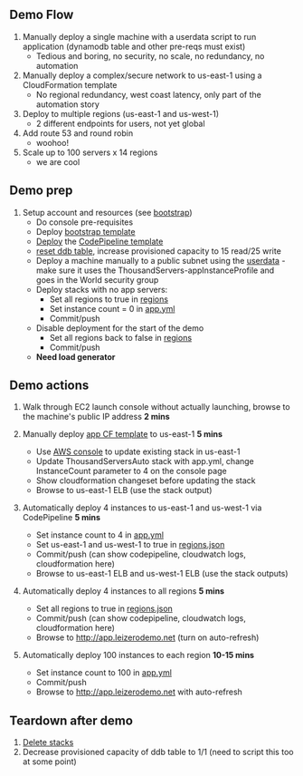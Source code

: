 ## Demo Flow
1. Manually deploy a single machine with a userdata script to run application (dynamodb table and other pre-reqs must exist)
   * Tedious and boring, no security, no scale, no redundancy, no automation
1. Manually deploy a complex/secure network to us-east-1 using a CloudFormation template
   * No regional redundancy, west coast latency, only part of the automation story
1. Deploy to multiple regions (us-east-1 and us-west-1)
   * 2 different endpoints for users, not yet global
1. Add route 53 and round robin
   * woohoo!
1. Scale up to 100 servers x 14 regions
   * we are cool

## Demo prep
1. Setup account and resources (see [bootstrap](00_Bootstrap/readme.md))
   * Do console pre-requisites
   * Deploy [bootstrap template](00_Bootstrap/bootstrap.yml)
   * [Deploy](00_Bootstrap/deploy-pipeline.ps1) the [CodePipeline template](00_Bootstrap/pipeline.yml)
   * [reset ddb table](00_Bootstrap/reset-dynamodb-item.ps1), increase provisioned capacity to 15 read/25 write
   * Deploy a machine manually to a public subnet using the [userdata](01_Manual/userdata_app.txt)  - make sure it uses the ThousandServers-appInstanceProfile and goes in the World security group
   * Deploy stacks with no app servers:
     * Set all regions to true in [regions](02_Automated/regions.json)
     * Set instance count = 0 in [app.yml](02_Automated/app.yml)
     * Commit/push
   * Disable deployment for the start of the demo
     * Set all regions back to false in [regions](02_Automated/regions.json)
     * Commit/push
   * **Need load generator**

## Demo actions
1. Walk through EC2 launch console without actually launching, browse to the machine's public IP address **2 mins**

1. Manually deploy [app CF template](02_Automated/app.yml) to us-east-1 **5 mins**
   * Use [AWS console](https://console.aws.amazon.com/console/home?region=us-east-1) to update existing stack in us-east-1
   * Update ThousandServersAuto stack with app.yml, change InstanceCount parameter to 4 on the console page
   * Show cloudformation changeset before updating the stack
   * Browse to us-east-1 ELB (use the stack output)

1. Automatically deploy 4 instances to us-east-1 and us-west-1 via CodePipeline **5 mins**
   * Set instance count to 4 in [app.yml](02_Automated/app.yml)
   * Set us-east-1 and us-west-1 to true in [regions.json](02_Automated/regions.json)
   * Commit/push (can show codepipeline, cloudwatch logs, cloudformation here)
   * Browse to us-east-1 ELB and us-west-1 ELB (use the stack outputs)

1. Automatically deploy 4 instances to all regions **5 mins**
   * Set all regions to true in [regions.json](02_Automated/regions.json)
   * Commit/push (can show codepipeline, cloudwatch logs, cloudformation here)
   * Browse to http://app.leizerodemo.net (turn on auto-refresh)

1. Automatically deploy 100 instances to each region **10-15 mins**
   * Set instance count to 100 in [app.yml](02_Automated/app.yml)
   * Commit/push
   * Browse to http://app.leizerodemo.net with auto-refresh

## Teardown after demo
1. [Delete stacks](02_Automated/delete-stacks.ps1)
1. Decrease provisioned capacity of ddb table to 1/1 (need to script this too at some point)